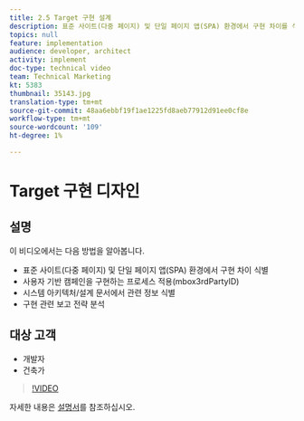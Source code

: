 ```yaml
---
title: 2.5 Target 구현 설계
description: 표준 사이트(다중 페이지) 및 단일 페이지 앱(SPA) 환경에서 구현 차이를 식별, 사용자 기반 캠페인을 구현하는 프로세스 적용(mbox3rdPartyID), 시스템 아키텍처/디자인 문서에서 관련 정보 식별, 구현 관련 보고를 위한 전략 분석
topics: null
feature: implementation
audience: developer, architect
activity: implement
doc-type: technical video
team: Technical Marketing
kt: 5383
thumbnail: 35143.jpg
translation-type: tm+mt
source-git-commit: 48aa6ebbf19f1ae1225fd8aeb77912d91ee0cf8e
workflow-type: tm+mt
source-wordcount: '109'
ht-degree: 1%

---
```



# Target 구현 디자인

## 설명

이 비디오에서는 다음 방법을 알아봅니다.

* 표준 사이트(다중 페이지) 및 단일 페이지 앱(SPA) 환경에서 구현 차이 식별
* 사용자 기반 캠페인을 구현하는 프로세스 적용(mbox3rdPartyID)
* 시스템 아키텍처/설계 문서에서 관련 정보 식별
* 구현 관련 보고 전략 분석

## 대상 고객

* 개발자
* 건축가

>[!VIDEO](https://video.tv.adobe.com/v/35143/?quality=12)

자세한 내용은 [설명서](https://docs.adobe.com/content/help/en/target/using/implement-target/implementing-target.html)를 참조하십시오.
